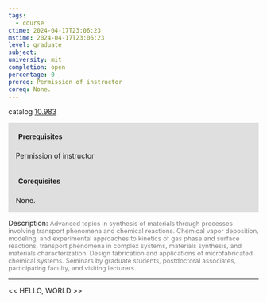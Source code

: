 ```yaml
---
tags:
  - course
ctime: 2024-04-17T23:06:23
mstime: 2024-04-17T23:06:23
level: graduate
subject: 
university: mit
completion: open
percentage: 0
prereq: Permission of instructor
coreq: None.
---
```


catalog [10.983](http://student.mit.edu/catalog/m10b.html#10.983)

<span style="display: block; padding: 15px; background-color: rgb(100, 100, 100, 0.2);"><font id="m_prereq464_0" style="display: block; font-family: Arial, sans-serif; font-weight: bold; padding: 5px">Prerequisites</font><br><span id="prereq464_0">Permission of instructor</span></span>
<span style="display: block; padding: 15px; background-color: rgb(100, 100, 100, 0.2);"><font id="m_coreq464_0" style="display: block; font-family: Arial, sans-serif; font-weight: bold; padding: 5px">Corequisites</font><br><span id="coreq464_0">None.</span></span>

<font style="">Description:</font>
<font style="color: grey; font-size: 0.8rem;">Advanced topics in synthesis of materials through processes involving transport phenomena and chemical reactions. Chemical vapor deposition, modeling, and experimental approaches to kinetics of gas phase and surface reactions, transport phenomena in complex systems, materials synthesis, and materials characterization. Design fabrication and applications of microfabricated chemical systems. Seminars by graduate students, postdoctoral associates, participating faculty, and visiting lecturers.</font>



---

<< HELLO, WORLD >>
